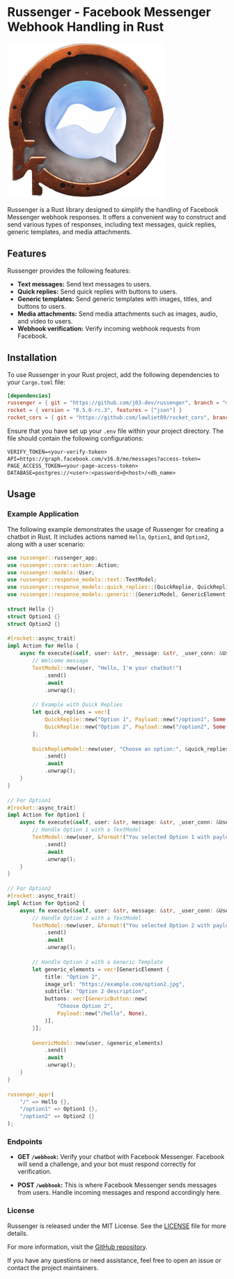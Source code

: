 # Russenger - Facebook Messenger Webhook Handling in Rust

![Russenger Logo](./image.png)

Russenger is a Rust library designed to simplify the handling of Facebook Messenger webhook responses. It offers a convenient way to construct and send various types of responses, including text messages, quick replies, generic templates, and media attachments.

## Features

Russenger provides the following features:

- **Text messages:** Send text messages to users.
- **Quick replies:** Send quick replies with buttons to users.
- **Generic templates:** Send generic templates with images, titles, and buttons to users.
- **Media attachments:** Send media attachments such as images, audio, and video to users.
- **Webhook verification:** Verify incoming webhook requests from Facebook.

## Installation

To use Russenger in your Rust project, add the following dependencies to your `Cargo.toml` file:

```toml
[dependencies]
russenger = { git = "https://github.com/j03-dev/russenger", branch = "main" }
rocket = { version = "0.5.0-rc.3", features = ["json"] }
rocket_cors = { git = "https://github.com/lawliet89/rocket_cors", branch = "master" }
```

Ensure that you have set up your `.env` file within your project directory. The file should contain the following configurations:

```env
VERIFY_TOKEN=<your-verify-token>
API=https://graph.facebook.com/v16.0/me/messages?access-token=
PAGE_ACCESS_TOKEN=<your-page-access-token>
DATABASE=postgres://<user>:<password>@<host>/<db_name>
```

## Usage

### Example Application

The following example demonstrates the usage of Russenger for creating a chatbot in Rust. It includes actions named `Hello`, `Option1`, and `Option2`, along with a user scenario:

```rust
use russenger::russenger_app;
use russenger::core::action::Action;
use russenger::models::User;
use russenger::response_models::text::TextModel;
use russenger::response_models::quick_replies::{QuickReplie, QuickReplieModel};
use russenger::response_models::generic::{GenericModel, GenericElement, GenericButton, Payload};

struct Hello {}
struct Option1 {}
struct Option2 {}

#[rocket::async_trait]
impl Action for Hello {
    async fn execute(&self, user: &str, _message: &str, _user_conn: &User) {
        // Welcome message
        TextModel::new(user, "Hello, I'm your chatbot!")
            .send()
            .await
            .unwrap();

        // Example with Quick Replies
        let quick_replies = vec![
            QuickReplie::new("Option 1", Payload::new("/option1", Some("payload_for_option1".to_string()))),
            QuickReplie::new("Option 2", Payload::new("/option2", Some("payload_for_option2".to_string()))),
        ];

        QuickReplieModel::new(user, "Choose an option:", &quick_replies)
            .send()
            .await
            .unwrap();
    }
}

// For Option1
#[rocket::async_trait]
impl Action for Option1 {
    async fn execute(&self, user: &str, message: &str, _user_conn: &User) {
        // Handle Option 1 with a TextModel
        TextModel::new(user, &format!("You selected Option 1 with payload: {}", message))
            .send()
            .await
            .unwrap();
    }
}

// For Option2
#[rocket::async_trait]
impl Action for Option2 {
    async fn execute(&self, user: &str, message: &str, _user_conn: &User) {
        // Handle Option 2 with a TextModel
        TextModel::new(user, &format!("You selected Option 2 with payload: {}", message))
            .send()
            .await
            .unwrap();
        
        // Handle Option 2 with a Generic Template
        let generic_elements = vec![GenericElement {
            title: "Option 2",
            image_url: "https://example.com/option2.jpg",
            subtitle: "Option 2 description",
            buttons: vec![GenericButton::new(
                "Choose Option 2",
                Payload::new("/hello", None),
            )],
        }];

        GenericModel::new(user, &generic_elements)
            .send()
            .await
            .unwrap();
    }
}

russenger_app!(
    "/" => Hello {},
    "/option1" => Option1 {},
    "/option2" => Option2 {}
);
```

### Endpoints

- **GET `/webhook`:** Verify your chatbot with Facebook Messenger. Facebook will send a challenge, and your bot must respond correctly for verification.

- **POST `/webhook`:** This is where Facebook Messenger sends messages from users. Handle incoming messages and respond accordingly here.

### License

Russenger is released under the MIT License. See the [LICENSE](LICENSE) file for more details.

For more information, visit the [GitHub repository](https://github.com/j03-dev/russenger).

If you have any questions or need assistance, feel free to open an issue or contact the project maintainers.